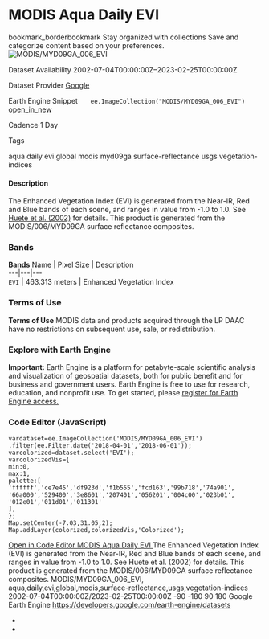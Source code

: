  
#  MODIS Aqua Daily EVI 
bookmark_borderbookmark Stay organized with collections  Save and categorize content based on your preferences. 
![MODIS/MYD09GA_006_EVI](https://developers.google.com/earth-engine/datasets/images/MODIS/MODIS_MYD09GA_006_EVI_sample.png) 

Dataset Availability
    2002-07-04T00:00:00Z–2023-02-25T00:00:00Z 

Dataset Provider
     [ Google ](https://earthengine.google.com/) 

Earth Engine Snippet
     `    ee.ImageCollection("MODIS/MYD09GA_006_EVI")   ` [ open_in_new ](https://code.earthengine.google.com/?scriptPath=Examples:Datasets/MODIS/MODIS_MYD09GA_006_EVI) 

Cadence
    1 Day 

Tags
    
aqua
daily
evi
global
modis
myd09ga
surface-reflectance
usgs
vegetation-indices
#### Description
The Enhanced Vegetation Index (EVI) is generated from the Near-IR, Red and Blue bands of each scene, and ranges in value from -1.0 to 1.0. See [Huete et al. (2002)](https://www.sciencedirect.com/science/article/pii/S0034425702000962) for details. This product is generated from the MODIS/006/MYD09GA surface reflectance composites.
### Bands
**Bands**
Name | Pixel Size | Description  
---|---|---  
`EVI` |  463.313 meters  | Enhanced Vegetation Index  
### Terms of Use
**Terms of Use**
MODIS data and products acquired through the LP DAAC have no restrictions on subsequent use, sale, or redistribution.
### Explore with Earth Engine
**Important:** Earth Engine is a platform for petabyte-scale scientific analysis and visualization of geospatial datasets, both for public benefit and for business and government users. Earth Engine is free to use for research, education, and nonprofit use. To get started, please [register for Earth Engine access.](https://console.cloud.google.com/earth-engine)
### Code Editor (JavaScript)
```
vardataset=ee.ImageCollection('MODIS/MYD09GA_006_EVI')
.filter(ee.Filter.date('2018-04-01','2018-06-01'));
varcolorized=dataset.select('EVI');
varcolorizedVis={
min:0,
max:1,
palette:[
'ffffff','ce7e45','df923d','f1b555','fcd163','99b718','74a901',
'66a000','529400','3e8601','207401','056201','004c00','023b01',
'012e01','011d01','011301'
],
};
Map.setCenter(-7.03,31.05,2);
Map.addLayer(colorized,colorizedVis,'Colorized');
```
[ Open in Code Editor ](https://code.earthengine.google.com/?scriptPath=Examples:Datasets/MODIS/MODIS_MYD09GA_006_EVI)
[ MODIS Aqua Daily EVI ](https://developers.google.com/earth-engine/datasets/catalog/MODIS_MYD09GA_006_EVI)
The Enhanced Vegetation Index (EVI) is generated from the Near-IR, Red and Blue bands of each scene, and ranges in value from -1.0 to 1.0. See Huete et al. (2002) for details. This product is generated from the MODIS/006/MYD09GA surface reflectance composites.
MODIS/MYD09GA_006_EVI, aqua,daily,evi,global,modis,surface-reflectance,usgs,vegetation-indices 
2002-07-04T00:00:00Z/2023-02-25T00:00:00Z
-90 -180 90 180 
Google Earth Engine
https://developers.google.com/earth-engine/datasets
  * [ ](https://doi.org/https://earthengine.google.com/)
  * [ ](https://doi.org/https://developers.google.com/earth-engine/datasets/catalog/MODIS_MYD09GA_006_EVI)


